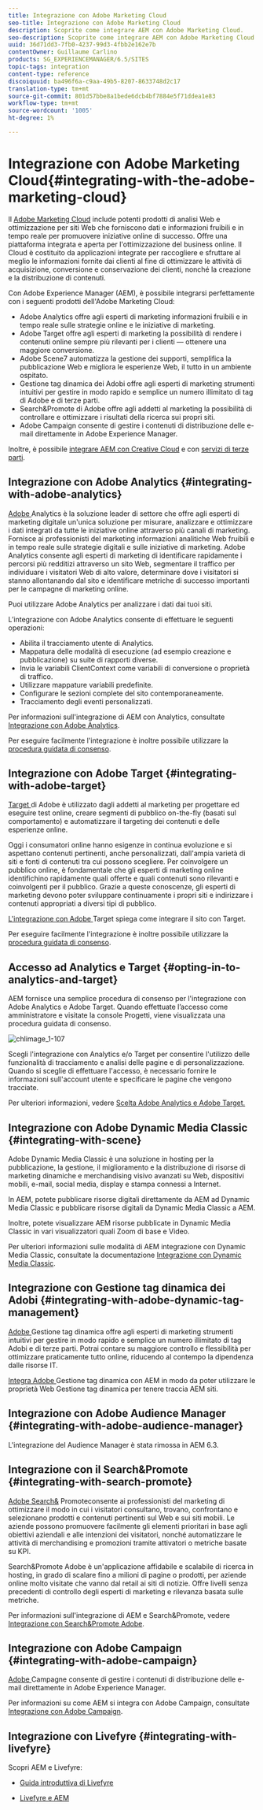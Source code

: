 ```yaml
---
title: Integrazione con Adobe Marketing Cloud
seo-title: Integrazione con Adobe Marketing Cloud
description: Scoprite come integrare AEM con Adobe Marketing Cloud.
seo-description: Scoprite come integrare AEM con Adobe Marketing Cloud.
uuid: 36d71dd3-7fb0-4237-99d3-4fbb2e162e7b
contentOwner: Guillaume Carlino
products: SG_EXPERIENCEMANAGER/6.5/SITES
topic-tags: integration
content-type: reference
discoiquuid: ba496f6a-c9aa-49b5-8207-8633748d2c17
translation-type: tm+mt
source-git-commit: 801d57bbe8a1bede6dcb4bf7884e5f71ddea1e83
workflow-type: tm+mt
source-wordcount: '1005'
ht-degree: 1%

---
```



# Integrazione con Adobe Marketing Cloud{#integrating-with-the-adobe-marketing-cloud}

Il [Adobe Marketing Cloud](https://www.adobe.com/solutions/digital-marketing.html) include potenti prodotti di analisi Web e ottimizzazione per siti Web che forniscono dati e informazioni fruibili e in tempo reale per promuovere iniziative online di successo. Offre una piattaforma integrata e aperta per l&#39;ottimizzazione del business online. Il Cloud è costituito da applicazioni integrate per raccogliere e sfruttare al meglio le informazioni fornite dai clienti al fine di ottimizzare le attività di acquisizione, conversione e conservazione dei clienti, nonché la creazione e la distribuzione di contenuti.

Con Adobe Experience Manager (AEM), è possibile integrarsi perfettamente con i seguenti prodotti dell&#39;Adobe Marketing Cloud:

*  Adobe Analytics offre agli esperti di marketing informazioni fruibili e in tempo reale sulle strategie online e le iniziative di marketing.
*  Adobe Target offre agli esperti di marketing la possibilità di rendere i contenuti online sempre più rilevanti per i clienti — ottenere una maggiore conversione.
*  Adobe Scene7 automatizza la gestione dei supporti, semplifica la pubblicazione Web e migliora le esperienze Web, il tutto in un ambiente ospitato.
*  Gestione tag dinamica dei Adobi offre agli esperti di marketing strumenti intuitivi per gestire in modo rapido e semplice un numero illimitato di  tag di Adobe e di terze parti.
*  Search&amp;Promote di Adobe offre agli addetti al marketing la possibilità di controllare e ottimizzare i risultati della ricerca sui propri siti.
*  Adobe Campaign consente di gestire i contenuti di distribuzione delle e-mail direttamente in Adobe Experience Manager.

Inoltre, è possibile [integrare AEM con Creative Cloud](/help/assets/aem-cc-folder-sharing-best-practices.md) e con [servizi di terze parti](/help/sites-administering/third-party-services.md).

## Integrazione con Adobe Analytics {#integrating-with-adobe-analytics}

[ Adobe ](https://www.omniture.com/en/products/analytics/sitecatalyst) Analytics è la soluzione leader di settore che offre agli esperti di marketing digitale un&#39;unica soluzione per misurare, analizzare e ottimizzare i dati integrati da tutte le iniziative online attraverso più canali di marketing. Fornisce ai professionisti del marketing informazioni analitiche Web fruibili e in tempo reale sulle strategie digitali e sulle iniziative di marketing.  Adobe Analytics consente agli esperti di marketing di identificare rapidamente i percorsi più redditizi attraverso un sito Web, segmentare il traffico per individuare i visitatori Web di alto valore, determinare dove i visitatori si stanno allontanando dal sito e identificare metriche di successo importanti per le campagne di marketing online.

Puoi utilizzare  Adobe Analytics per analizzare i dati dai tuoi siti.

L’integrazione con  Adobe Analytics consente di effettuare le seguenti operazioni:

* Abilita il tracciamento utente di Analytics.
* Mappatura delle modalità di esecuzione (ad esempio creazione e pubblicazione) su suite di rapporti diverse.
* Invia le variabili ClientContext come variabili di conversione o proprietà di traffico.
* Utilizzare mappature variabili predefinite.
* Configurare le sezioni complete del sito contemporaneamente.
* Tracciamento degli eventi personalizzati.

Per informazioni sull&#39;integrazione di AEM con Analytics, consultate [Integrazione con  Adobe Analytics](/help/sites-administering/adobeanalytics.md).

Per eseguire facilmente l&#39;integrazione è inoltre possibile utilizzare la [procedura guidata di consenso](/help/sites-administering/opt-in.md).

## Integrazione con Adobe Target {#integrating-with-adobe-target}

[ Target ](https://www.omniture.com/en/products/conversion/test-and-target) di Adobe è utilizzato dagli addetti al marketing per progettare ed eseguire test online, creare segmenti di pubblico on-the-fly (basati sul comportamento) e automatizzare il targeting dei contenuti e delle esperienze online.

Oggi i consumatori online hanno esigenze in continua evoluzione e si aspettano contenuti pertinenti, anche personalizzati, dall&#39;ampia varietà di siti e fonti di contenuti tra cui possono scegliere. Per coinvolgere un pubblico online, è fondamentale che gli esperti di marketing online identifichino rapidamente quali offerte e quali contenuti sono rilevanti e coinvolgenti per il pubblico. Grazie a queste conoscenze, gli esperti di marketing devono poter sviluppare continuamente i propri siti e indirizzare i contenuti appropriati a diversi tipi di pubblico.

[L&#39;integrazione con  Adobe ](/help/sites-administering/target.md) Target spiega come integrare il sito con Target.

Per eseguire facilmente l&#39;integrazione è inoltre possibile utilizzare la [procedura guidata di consenso](/help/sites-administering/opt-in.md).

## Accesso ad Analytics e Target {#opting-in-to-analytics-and-target}

AEM fornisce una semplice procedura di consenso per l&#39;integrazione con  Adobe Analytics e  Adobe Target. Quando effettuate l’accesso come amministratore e visitate la console Progetti, viene visualizzata una procedura guidata di consenso.

![chlimage_1-107](assets/chlimage_1-107a.png)

Scegli l&#39;integrazione con Analytics e/o Target per consentire l&#39;utilizzo delle funzionalità di tracciamento e analisi delle pagine e di personalizzazione. Quando si sceglie di effettuare l&#39;accesso, è necessario fornire le informazioni sull&#39;account utente e specificare le pagine che vengono tracciate.

Per ulteriori informazioni, vedere [Scelta  Adobe Analytics e  Adobe Target.](/help/sites-administering/opt-in.md)

## Integrazione con  Adobe Dynamic Media Classic {#integrating-with-scene}

 Adobe Dynamic Media Classic è una soluzione in hosting per la pubblicazione, la gestione, il miglioramento e la distribuzione di risorse di marketing dinamiche e merchandising visivo avanzati su Web, dispositivi mobili, e-mail, social media, display e stampa connessi a Internet.

In AEM, potete pubblicare risorse digitali direttamente da AEM ad Dynamic Media Classic e pubblicare risorse digitali da Dynamic Media Classic a AEM.

Inoltre, potete visualizzare AEM risorse pubblicate in Dynamic Media Classic in vari visualizzatori quali Zoom di base e Video.

Per ulteriori informazioni sulle modalità di AEM integrazione con Dynamic Media Classic, consultate la documentazione [Integrazione con Dynamic Media Classic](/help/sites-administering/scene7.md).

## Integrazione con  Gestione tag dinamica dei Adobi {#integrating-with-adobe-dynamic-tag-management}

[ Adobe ](https://www.adobe.com/solutions/digital-marketing/dynamic-tag-management.html) Gestione tag dinamica offre agli esperti di marketing strumenti intuitivi per gestire in modo rapido e semplice un numero illimitato di tag  Adobi e di terze parti. Potrai contare su maggiore controllo e flessibilità per ottimizzare praticamente tutto online, riducendo al contempo la dipendenza dalle risorse IT.

[Integra  Adobe ](/help/sites-administering/dtm.md) Gestione tag dinamica con AEM in modo da poter utilizzare le proprietà Web Gestione tag dinamica per tenere traccia AEM siti.

## Integrazione con Adobe Audience Manager {#integrating-with-adobe-audience-manager}

L&#39;integrazione del Audience Manager  è stata rimossa in AEM 6.3.

## Integrazione con il Search&amp;Promote {#integrating-with-search-promote}

[ Adobe Search&amp;](https://www.omniture.com/en/products/conversion/search-and-promote) Promoteconsente ai professionisti del marketing di ottimizzare il modo in cui i visitatori consultano, trovano, confrontano e selezionano prodotti e contenuti pertinenti sul Web e sui siti mobili. Le aziende possono promuovere facilmente gli elementi prioritari in base agli obiettivi aziendali e alle intenzioni dei visitatori, nonché automatizzare le attività di merchandising e promozioni tramite attivatori o metriche basate su KPI.

 Search&amp;Promote Adobe è un&#39;applicazione affidabile e scalabile di ricerca in hosting, in grado di scalare fino a milioni di pagine o prodotti, per aziende online molto visitate che vanno dal retail ai siti di notizie. Offre livelli senza precedenti di controllo degli esperti di marketing e rilevanza basata sulle metriche.

Per informazioni sull&#39;integrazione di AEM e Search&amp;Promote, vedere [Integrazione con  Search&amp;Promote Adobe](/help/sites-administering/search-and-promote.md).

## Integrazione con  Adobe Campaign {#integrating-with-adobe-campaign}

[ Adobe ](https://www.adobe.com/solutions/campaign-management.html) Campagne consente di gestire i contenuti di distribuzione delle e-mail direttamente in Adobe Experience Manager.

Per informazioni su come AEM si integra con  Adobe Campaign, consultate [Integrazione con  Adobe Campaign](/help/sites-administering/campaignstandard.md).

## Integrazione con Livefyre {#integrating-with-livefyre}

Scopri AEM e Livefyre:

* [Guida introduttiva di Livefyre](https://answers.livefyre.com/developers/getting-started)

* [Livefyre e AEM](https://answers.livefyre.com/product/livefyre-for-adobe-experience-manager-aem/livefyre-for-adobe-experience-manager/)

